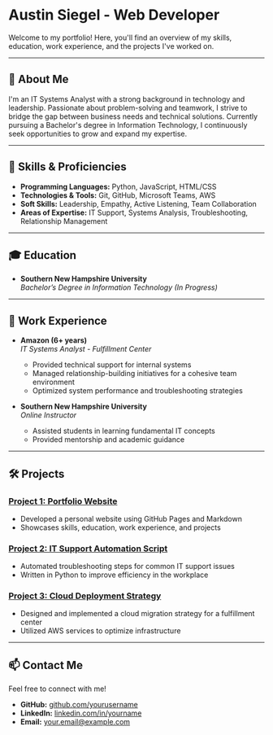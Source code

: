 # Austin Siegel - Web Developer


Welcome to my portfolio! Here, you'll find an overview of my skills, education, work experience, and the projects I've worked on.

---

## 🚀 About Me
I'm an IT Systems Analyst with a strong background in technology and leadership. Passionate about problem-solving and teamwork, I strive to bridge the gap between business needs and technical solutions. Currently pursuing a Bachelor's degree in Information Technology, I continuously seek opportunities to grow and expand my expertise.

---

## 🔧 Skills & Proficiencies
- **Programming Languages:** Python, JavaScript, HTML/CSS
- **Technologies & Tools:** Git, GitHub, Microsoft Teams, AWS
- **Soft Skills:** Leadership, Empathy, Active Listening, Team Collaboration
- **Areas of Expertise:** IT Support, Systems Analysis, Troubleshooting, Relationship Management

---

## 🎓 Education
- **Southern New Hampshire University**  
  *Bachelor’s Degree in Information Technology (In Progress)*

---

## 💼 Work Experience
- **Amazon (6+ years)**  
  *IT Systems Analyst - Fulfillment Center*
  - Provided technical support for internal systems
  - Managed relationship-building initiatives for a cohesive team environment
  - Optimized system performance and troubleshooting strategies

- **Southern New Hampshire University**  
  *Online Instructor*
  - Assisted students in learning fundamental IT concepts
  - Provided mentorship and academic guidance

---

## 🛠️ Projects
### [Project 1: Portfolio Website](#)
- Developed a personal website using GitHub Pages and Markdown
- Showcases skills, education, work experience, and projects

### [Project 2: IT Support Automation Script](#)
- Automated troubleshooting steps for common IT support issues
- Written in Python to improve efficiency in the workplace

### [Project 3: Cloud Deployment Strategy](#)
- Designed and implemented a cloud migration strategy for a fulfillment center
- Utilized AWS services to optimize infrastructure

---

## 📫 Contact Me
Feel free to connect with me!
- **GitHub:** [github.com/yourusername](https://github.com/yourusername)
- **LinkedIn:** [linkedin.com/in/yourname](https://linkedin.com/in/yourname)
- **Email:** your.email@example.com
